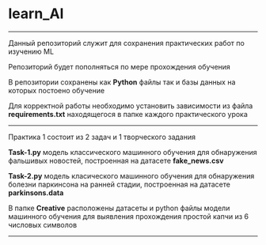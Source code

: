 # learn_AI

---

Данный репозиторий служит для сохранения практических работ по изучению ML 

Репозиторий будет пополняться по мере прохождения обучения

В репозитории сохранены как **Python** файлы так и базы данных на которых постоено обучение

Для корректной работы необходимо установить зависимости из файла **requirements.txt** находящегося в папке каждого практического урока

---

Практика 1 состоит из 2 задач и 1 творческого задания

**Task-1.py** модель классического машинного обучения для обнаружения фальшивых новостей, построенная на датасете **fake_news.csv**

**Task-2.py** модель класического машинного обучения для обнаружения болезни паркинсона на ранней стадии, построенная на датасете **parkinsons.data** 

В папке **Creative** расположены датасеты и python файлы модели машинного обучения для выявления прохождения простой капчи из 6 числовых символов 

---
